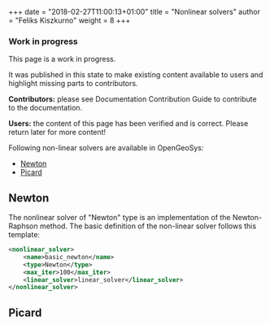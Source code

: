 +++
date = "2018-02-27T11:00:13+01:00"
title = "Nonlinear solvers"
author = "Feliks Kiszkurno"
weight = 8
+++

<div class="note">

### Work in progress

This page is a work in progress.

It was published in this state to make existing content available to users and highlight missing parts to contributors.

**Contributors:** please see Documentation Contribution Guide to contribute to the documentation.

**Users:** the content of this page has been verified and is correct. Please return later for more content!

</div>

Following non-linear solvers are available in OpenGeoSys:

- [Newton](/docs/userguide/blocks/nonlinear_solvers/#newton)
- [Picard](/docs/userguide/blocks/nonlinear_solvers/#picard)

## Newton

<!-- TODO: add content -->

The nonlinear solver of "Newton" type is an implementation of the Newton-Raphson method.
The basic definition of the non-linear solver follows this template:

```xml
<nonlinear_solver>
    <name>basic_newton</name>
    <type>Newton</type>
    <max_iter>100</max_iter>
    <linear_solver>linear_solver</linear_solver>
</nonlinear_solver>
```

## Picard

<!-- TODO: add content -->
